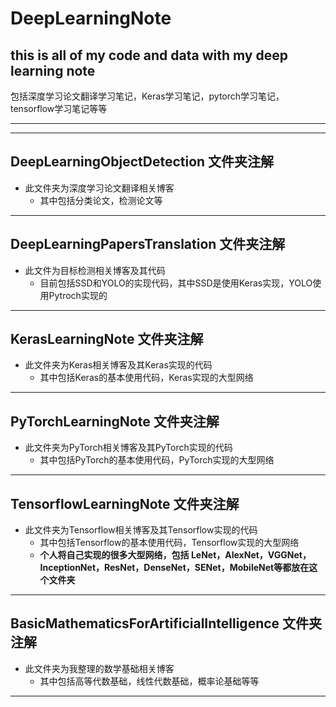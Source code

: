 # DeepLearningNote
## this is all of my code and data with my deep learning note
包括深度学习论文翻译学习笔记，Keras学习笔记，pytorch学习笔记，tensorflow学习笔记等等
***
***
## DeepLearningObjectDetection 文件夹注解
- 此文件夹为深度学习论文翻译相关博客
  - 其中包括分类论文，检测论文等 
***
## DeepLearningPapersTranslation 文件夹注解
- 此文件为目标检测相关博客及其代码
  - 目前包括SSD和YOLO的实现代码，其中SSD是使用Keras实现，YOLO使用Pytroch实现的
***
## KerasLearningNote 文件夹注解
- 此文件夹为Keras相关博客及其Keras实现的代码
  - 其中包括Keras的基本使用代码，Keras实现的大型网络
***
## PyTorchLearningNote 文件夹注解
- 此文件夹为PyTorch相关博客及其PyTorch实现的代码
  - 其中包括PyTorch的基本使用代码，PyTorch实现的大型网络
***
## TensorflowLearningNote 文件夹注解
- 此文件夹为Tensorflow相关博客及其Tensorflow实现的代码
  - 其中包括Tensorflow的基本使用代码，Tensorflow实现的大型网络
  - **个人将自己实现的很多大型网络，包括 LeNet，AlexNet，VGGNet，InceptionNet，ResNet，DenseNet，SENet，MobileNet等都放在这个文件夹**
***
## BasicMathematicsForArtificialIntelligence 文件夹注解
- 此文件夹为我整理的数学基础相关博客
  - 其中包括高等代数基础，线性代数基础，概率论基础等等
***
